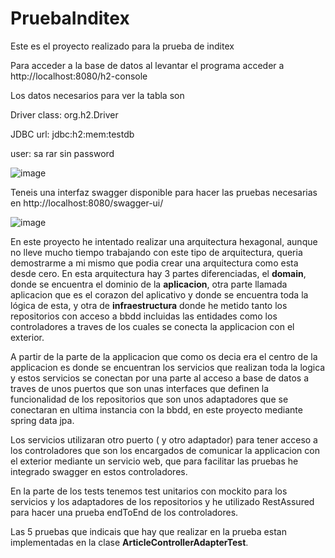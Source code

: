 # PruebaInditex
Este es el proyecto realizado para la prueba de inditex

Para acceder a la base de datos al levantar el programa acceder a http://localhost:8080/h2-console

Los datos necesarios para ver la tabla son

Driver class: org.h2.Driver

JDBC url: jdbc:h2:mem:testdb

user: sa
rar
sin password

![image](https://user-images.githubusercontent.com/7735554/233590317-0035b22f-e5d6-41dd-beaf-9134589d8c40.png)

Teneis una interfaz swagger disponible para hacer las pruebas necesarias en http://localhost:8080/swagger-ui/

![image](https://user-images.githubusercontent.com/7735554/233591202-9f26d139-71a0-4464-8977-c7bc8a31ed0b.png)

En este proyecto he intentado realizar una arquitectura hexagonal, aunque no lleve mucho tiempo trabajando con este tipo de arquitectura,
queria demostrarme a mi mismo que podia crear una arquitectura como esta desde cero. En esta arquitectura hay 3 partes diferenciadas, el **domain**, donde se encuentra
el dominio de la **aplicacion**, otra parte llamada aplicacion que es el corazon del aplicativo y donde se encuentra toda la lógica de esta, y otra de **infraestructura** donde 
he metido tanto los repositorios con acceso a bbdd incluidas las entidades como los controladores a traves de los cuales se conecta la applicacion con el exterior.

A partir de la parte de la applicacion que como os decia era el centro de la applicacion es donde se encuentran los servicios que realizan toda la logica y estos servicios
se conectan por una parte al acceso a base de datos a traves de unos puertos que son unas interfaces que definen la funcionalidad de los repositorios que son unos adaptadores
que se conectaran en ultima instancia con la bbdd, en este proyecto mediante spring data jpa. 

Los servicios utilizaran otro puerto ( y otro adaptador) para tener acceso a los controladores que son los encargados de comunicar la applicacion con el exterior 
mediante un servicio web, que para facilitar las pruebas he integrado swagger en estos controladores.

En la parte de los tests tenemos test unitarios con mockito para los servicios y los adaptadores de los repositorios y he utilizado RestAssured para hacer una prueba 
endToEnd de los controladores. 

Las 5 pruebas que indicais que hay que realizar en la prueba estan implementadas en la clase **ArticleControllerAdapterTest**.



